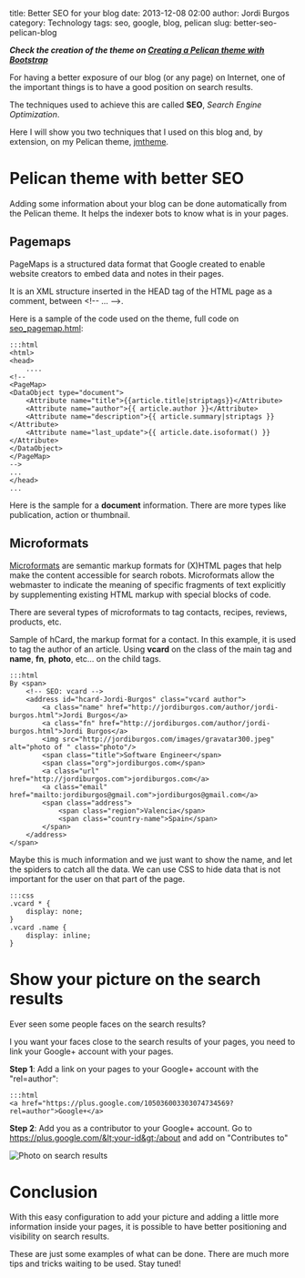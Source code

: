 title: Better SEO for your blog
date: 2013-12-08 02:00
author: Jordi Burgos
category: Technology
tags: seo, google, blog, pelican
slug: better-seo-pelican-blog

***Check the creation of the theme on [Creating a Pelican theme with Bootstrap](create-pelican-theme-bootstrap.html)***

For having a better exposure of our blog (or any page) on Internet, one of the important things is to have a good position on search results.

The techniques used to achieve this are called **SEO**, *Search Engine Optimization*.

Here I will show you two techniques that I used on this blog and, by extension, on my Pelican theme, [jmtheme](https://github.com/jmaister/jmtheme).

Pelican theme with better SEO
==============================

Adding some information about your blog can be done automatically from the Pelican theme. It helps the indexer bots to know what is in your pages.

Pagemaps
--------

PageMaps is a structured data format that Google created to enable website creators to embed data and notes in their pages.

It is an XML structure inserted in the HEAD tag of the HTML page as a comment, between &lt;!-- ... --&gt;.

Here is a sample of the code used on the theme, full code on [seo_pagemap.html](https://github.com/jmaister/jmtheme/blob/master/templates/seo_pagemap.html):

    :::html
    <html>
    <head>
        ....
    <!--
    <PageMap>
    <DataObject type="document">
        <Attribute name="title">{{article.title|striptags}}</Attribute>
        <Attribute name="author">{{ article.author }}</Attribute>
        <Attribute name="description">{{ article.summary|striptags }}</Attribute>
        <Attribute name="last_update">{{ article.date.isoformat() }}</Attribute>
    </DataObject>
    </PageMap>
    -->
    ...
    </head>
    ...

Here is the sample for a **document** information. There are more types like publication, action or thumbnail.
    
Microformats
------------

[Microformats](http://en.wikipedia.org/wiki/Microformat) are semantic markup formats for (X)HTML pages that help make the content accessible for search robots. Microformats allow the webmaster to indicate the meaning of specific fragments of text explicitly by supplementing existing HTML markup with special blocks of code. 

There are several types of microformats to tag contacts, recipes, reviews, products, etc.

Sample of hCard, the markup format for a contact. In this example, it is used to tag the author of an article. Using **vcard** on the class of the main tag and **name**, **fn**, **photo**, etc... on the child tags.

    :::html
    By <span>
        <!-- SEO: vcard -->
        <address id="hcard-Jordi-Burgos" class="vcard author">
            <a class="name" href="http://jordiburgos.com/author/jordi-burgos.html">Jordi Burgos</a>
            <a class="fn" href="http://jordiburgos.com/author/jordi-burgos.html">Jordi Burgos</a>
            <img src="http://jordiburgos.com/images/gravatar300.jpeg" alt="photo of " class="photo"/>
            <span class="title">Software Engineer</span>
            <span class="org">jordiburgos.com</span>
            <a class="url" href="http://jordiburgos.com">jordiburgos.com</a>
            <a class="email" href="mailto:jordiburgos@gmail.com">jordiburgos@gmail.com</a>
            <span class="address">
                <span class="region">Valencia</span>
                <span class="country-name">Spain</span>
            </span>
        </address>
    </span>

Maybe this is much information and we just want to show the name, and let the spiders to catch all the data. We can use CSS to hide data that is not important for the user on that part of the page.

    :::css
    .vcard * {
        display: none;
    }
    .vcard .name {
        display: inline;
    }


Show your picture on the search results
=======================================

Ever seen some people faces on the search results?

I you want your faces close to the search results of your pages, you need to link your Google+ account with your pages.

**Step 1**: Add a link on your pages to your Google+ account with the "rel=author":

    :::html
    <a href="https://plus.google.com/105036003303074734569?rel=author">Google+</a>

**Step 2**: Add you as a contributor to your Google+ account. Go to https://plus.google.com/&lt;your-id&gt;/about and add on "Contributes to"

<div class="center" markdown="1">

![Photo on search results]({filename}/images/seo/results_photo.png)

</div>

Conclusion
==========

With this easy configuration to add your picture and adding a little more information inside your pages, it is possible to have better positioning and visibility on search results.

These are just some examples of what can be done. There are much more tips and tricks waiting to be used. Stay tuned!
